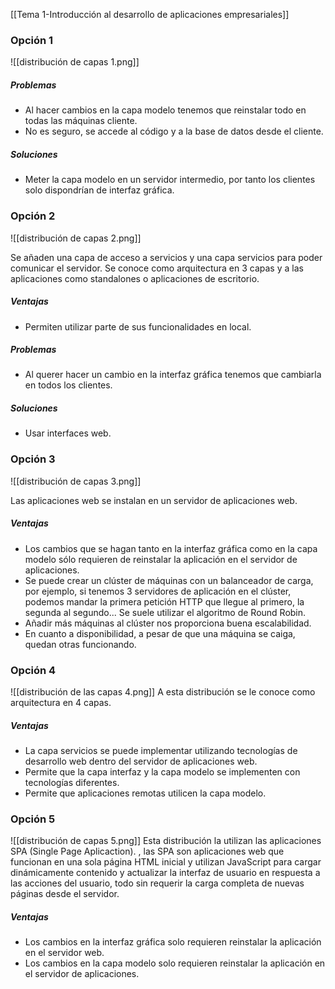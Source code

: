 [[Tema 1-Introducción al desarrollo de aplicaciones empresariales]]

### Opción 1
![[distribución de capas 1.png]]

##### Problemas
+ Al hacer cambios en la capa modelo tenemos que reinstalar todo en todas las máquinas cliente.
+ No es seguro, se accede al código y a la base de datos desde el cliente.

##### Soluciones
+ Meter la capa modelo en un servidor intermedio, por tanto los clientes solo dispondrían de interfaz gráfica.

### Opción 2
![[distribución de capas 2.png]]

Se añaden una capa de acceso a servicios y una capa servicios para poder comunicar el servidor. Se conoce como arquitectura en 3 capas y a las aplicaciones como standalones o aplicaciones de escritorio.

##### Ventajas
+ Permiten utilizar parte de sus funcionalidades en local.

##### Problemas
+ Al querer hacer un cambio en la interfaz gráfica tenemos que cambiarla en todos los clientes. 

##### Soluciones
+ Usar interfaces web.

### Opción 3
![[distribución de capas 3.png]]

Las aplicaciones web se instalan en un servidor de aplicaciones web.

##### Ventajas
+  Los cambios que se hagan tanto en la interfaz gráfica como en la capa modelo sólo requieren de reinstalar la aplicación en el servidor de aplicaciones.
+ Se puede crear un clúster de máquinas con un balanceador de carga, por ejemplo, si tenemos 3 servidores de aplicación en el clúster, podemos mandar la primera petición HTTP que llegue al primero, la segunda al segundo... Se suele utilizar el algoritmo de Round Robin.
+ Añadir más máquinas al clúster nos proporciona buena escalabilidad.
+ En cuanto a disponibilidad, a pesar de que una máquina se caiga, quedan otras funcionando.

### Opción 4
![[distribución de las capas 4.png]]
A esta distribución se le conoce como arquitectura en 4 capas.
##### Ventajas
+ La capa servicios se puede implementar utilizando tecnologías de desarrollo web dentro del servidor de aplicaciones web.
+ Permite que la capa interfaz y la capa modelo se implementen con tecnologías diferentes.
+ Permite que aplicaciones remotas utilicen la capa modelo.

### Opción 5
![[distribución de capas 5.png]]
Esta distribución la utilizan las aplicaciones SPA (Single Page Aplicaction). , las SPA son aplicaciones web que funcionan en una sola página HTML inicial y utilizan JavaScript para cargar dinámicamente contenido y actualizar la interfaz de usuario en respuesta a las acciones del usuario, todo sin requerir la carga completa de nuevas páginas desde el servidor.

##### Ventajas
+ Los cambios en la interfaz gráfica solo requieren reinstalar la aplicación en el servidor web.
+ Los cambios en la capa modelo solo requieren reinstalar la aplicación en el servidor de aplicaciones.